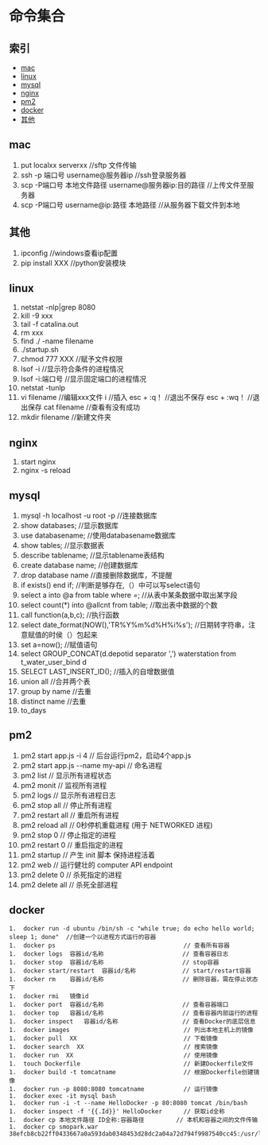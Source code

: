 # 命令集合
## 索引

- [mac](#mac)
- [linux](#linux)
- [mysql](#mysql)
- [nginx](#nginx)
- [pm2](#pm2)
- [docker](#docker)
- [其他](其他)

## mac
1. put localxx  serverxx    //sftp 文件传输
1. ssh -p 端口号 username@服务器ip    //ssh登录服务器
1. scp -P端口号 本地文件路径 username@服务器ip:目的路径   //上传文件至服务器
1. scp -P端口号 username@ip:路径 本地路径     //从服务器下载文件到本地

## 其他
1. ipconfig               //windows查看ip配置
1. pip install XXX        //python安装模块

## linux

1.  netstat -nlp|grep 8080 
1.  kill -9 xxx 
1.  tail -f catalina.out
1.  rm xxx
1.  find ./ -name filename 
1.  ./startup.sh
1.  chmod 777 XXX                                //赋予文件权限
1.  lsof -i                                      //显示符合条件的进程情况
1.  lsof -i:端口号                               //显示固定端口的进程情况
1.  netstat -tunlp
1.  vi filename                                 //编辑xxx文件
        i                                       //插入
    esc + :q！                                  //退出不保存
    esc + :wq！                                 //退出保存
    cat filename                                //查看有没有成功
1. mkdir filename                               //新建文件夹

## nginx

1.  start nginx                               
1.  nginx -s reload


## mysql

1.  mysql -h localhost -u root -p                //连接数据库
1.  show databases;                              //显示数据库
1.  use databasename;                            //使用databasename数据库
1.  show tables;                                 //显示数据表
1.  describe tablename;                          //显示tablename表结构
1.  create database name;                        //创建数据库
1.  drop database name                           //直接删除数据库，不提醒
1.	if exists()  end if;                         //判断是够存在,（）中可以写select语句
1.	select a into @a from table where *=*;       //从表中某条数据中取出某字段
1.	select count(*) into @allcnt from table;     //取出表中数据的个数
1.	call function(a,b,c);                        //执行函数
1.	select date_format(NOW(),'TR%Y%m%d%H%i%s');  //日期转字符串，注意赋值的时侯（）包起来
1.  set a=now();                                 //赋值语句
1. select  GROUP_CONCAT(d.depotid separator ',') waterstation 	from t_water_user_bind d
1. SELECT LAST_INSERT_ID();                      //插入的自增数据值
1.  union all                                    //合并两个表
1.  group by name                                //去重
1.  distinct name                                //去重
1.  to_days

## pm2

1.  pm2 start app.js -i 4                        // 后台运行pm2，启动4个app.js 
1.  pm2 start app.js --name my-api               // 命名进程
1.  pm2 list                                     // 显示所有进程状态
1.  pm2 monit                                    // 监视所有进程
1.  pm2 logs                                     // 显示所有进程日志
1.  pm2 stop all                                 // 停止所有进程
1.  pm2 restart all                              // 重启所有进程
1.  pm2 reload all                               // 0秒停机重载进程 (用于 NETWORKED 进程)
1.  pm2 stop 0                                   // 停止指定的进程
1.  pm2 restart 0                                // 重启指定的进程
1.  pm2 startup                                  // 产生 init 脚本 保持进程活着
1.  pm2 web                                      // 运行健壮的 computer API endpoint 
1.  pm2 delete 0                                 // 杀死指定的进程
1.  pm2 delete all                               // 杀死全部进程


## docker
```
1.  docker run -d ubuntu /bin/sh -c "while true; do echo hello world; sleep 1; done"  //创建一个以进程方式运行的容器
1.  docker ps                                    // 查看所有容器
1.  docker logs  容器id/名称                      // 查看容器日志
1.  docker stop  容器id/名称                      // stop容器
1.  docker start/restart  容器id/名称             // start/restart容器
1.  docker rm    容器id/名称                      // 删除容器，需在停止状态下
1.  docker rmi   镜像id
1.  docker port  容器id/名称                      // 查看容器端口
1.  docker top   容器id/名称                      // 查看容器内部运行的进程
1.  docker inspect   容器id/名称                  // 查看Docker的底层信息
1.  docker images                                // 列出本地主机上的镜像
1.  docker pull  XX                              // 下载镜像
1.  docker search  XX                            // 搜索镜像
1.  docker run  XX                               // 使用镜像
1.  touch Dockerfile                             // 新建Dockerfile文件
1.  docker build -t tomcatname                   // 根据Dockerfile创建镜像
1.  docker run -p 8080:8080 tomcatname           // 运行镜像
1.  docker exec -it mysql bash
1.  docker run -i -t --name HelloDocker -p 80:8080 tomcat /bin/bash
1.  docker inspect -f '{{.Id}}' HelloDocker      // 获取id全称
1.  docker cp 本地文件路径 ID全称:容器路径         // 本机和容器之间的文件传输
1.  docker cp smopark.war 38efcb8cb22ff0433667a0a593dab0348453d28dc2a04a72d794f9987540cc45:/usr/local/tomcat/webapps
```
